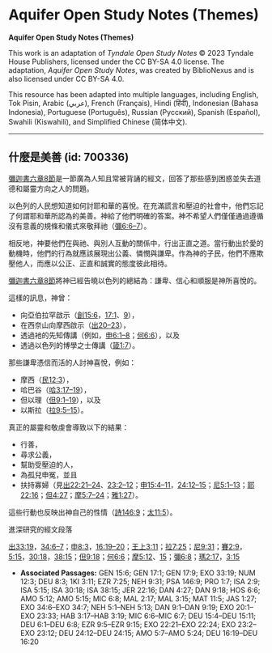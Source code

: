# Aquifer Open Study Notes (Themes)

**Aquifer Open Study Notes (Themes)**

This work is an adaptation of *Tyndale Open Study Notes* © 2023 Tyndale House Publishers, licensed under the CC BY\-SA 4\.0 license. The adaptation, *Aquifer Open Study Notes*, was created by BiblioNexus and is also licensed under CC BY\-SA 4\.0\.

This resource has been adapted into multiple languages, including English, Tok Pisin, Arabic (عربي), French (Français), Hindi (हिंदी), Indonesian (Bahasa Indonesia), Portuguese (Português), Russian (Русский), Spanish (Español), Swahili (Kiswahili), and Simplified Chinese (简体中文).



--------------------------------

## 什麼是美善 (id: 700336)

[彌迦書六章8節](https://ref.ly/Mic6:8)是一節廣為人知且常被背誦的經文，回答了那些感到困惑並失去道德和屬靈方向之人的問題。

以色列的人民想知道如何討耶和華的喜悅。在充滿謊言和壓迫的社會中，他們忘記了何謂耶和華所認為的美善。神給了他們明確的答案。神不希望人們僅僅通過遵循沒有意義的規條和儀式來敬拜祂（[彌6:6–7](https://ref.ly/Mic6:6-Mic6:7)）。

相反地，神要他們在與祂、與別人互動的關係中，行出正直之道。當行動出於愛的動機時，他們的行為就應該展現出公義、憐憫與謙卑。作為神的子民，他們不應欺壓他人，而應以公正、正直和誠實的態度彼此相待。

[彌迦書六章8節](https://ref.ly/Mic6:8)將神已經告曉以色列的總結為：謙卑、信心和順服是神所喜悅的。

這樣的訊息，神曾：

* 向亞伯拉罕啟示（[創15:6](https://ref.ly/Gen15:6)，[17:1](https://ref.ly/Gen17:1)、[9](https://ref.ly/Gen17:9)），
* 在西奈山向摩西啟示（[出20–23](https://ref.ly/Exod20:1-Exod23:33)），
* 透過衪的先知傳講（例如，[申6:1–8](https://ref.ly/Deut6:1-Deut6:8)；[何6:6](https://ref.ly/Hos6:6)），以及
* 透過以色列的博學之士傳講（[箴1:7](https://ref.ly/Prov1:7)）。

那些謙卑憑信而活的人討神喜悅，例如：

* 摩西（[民12:3](https://ref.ly/Num12:3)），
* 哈巴谷（[哈3:17–19](https://ref.ly/Hab3:17-Hab3:19)），
* 但以理（[但9:1–19](https://ref.ly/Dan9:1-Dan9:19)），以及
* 以斯拉（[拉9:5–15](https://ref.ly/Ezra9:5-Ezra9:15)）。

真正的屬靈和敬虔會導致以下的結果：

* 行善，
* 尋求公義，
* 幫助受壓迫的人，
* 為孤兒申冤，並且
* 扶持寡婦（見[出22:21–24](https://ref.ly/Exod22:21-Exod22:24)、[23:2–12](https://ref.ly/Exod23:2-Exod23:12)；[申15:4–11](https://ref.ly/Deut15:4-Deut15:11)，[24:12–15](https://ref.ly/Deut24:12-Deut24:15)；[尼5:1–13](https://ref.ly/Neh5:1-Neh5:13)；[耶22:16](https://ref.ly/Jer22:16)；[但4:27](https://ref.ly/Dan4:27)；[摩5:7–24](https://ref.ly/Amos5:7-Amos5:24)；[雅1:27](https://ref.ly/Jas1:27)）。

這些行動也反映出神自己的性情（[詩146:9](https://ref.ly/Ps146:9)；[太11:5](https://ref.ly/Matt11:5)）。

進深研究的經文段落

[出33:19](https://ref.ly/Exod33:19)，[34:6–7](https://ref.ly/Exod34:6-Exod34:7)；[申8:3](https://ref.ly/Deut8:3)，[16:19–20](https://ref.ly/Deut16:19-Deut16:20)；[王上3:11](https://ref.ly/1Kgs3:11)；[拉7:25](https://ref.ly/Ezra7:25)；[尼9:31](https://ref.ly/Neh9:31)；[賽2:9](https://ref.ly/Isa2:9)，[5:15](https://ref.ly/Isa5:15)，[30:18](https://ref.ly/Isa30:18)，[38:15](https://ref.ly/Isa38:15)；[但9:18](https://ref.ly/Dan9:18)；[何6:6](https://ref.ly/Hos6:6)；[摩5:12](https://ref.ly/Amos5:12)、[15](https://ref.ly/Amos5:15)；[彌6:8](https://ref.ly/Mic6:8)；[瑪2:17](https://ref.ly/Mal2:17)，[3:15](https://ref.ly/Mal3:15)

* **Associated Passages:** GEN 15:6; GEN 17:1; GEN 17:9; EXO 33:19; NUM 12:3; DEU 8:3; 1KI 3:11; EZR 7:25; NEH 9:31; PSA 146:9; PRO 1:7; ISA 2:9; ISA 5:15; ISA 30:18; ISA 38:15; JER 22:16; DAN 4:27; DAN 9:18; HOS 6:6; AMO 5:12; AMO 5:15; MIC 6:8; MAL 2:17; MAL 3:15; MAT 11:5; JAS 1:27; EXO 34:6–EXO 34:7; NEH 5:1–NEH 5:13; DAN 9:1–DAN 9:19; EXO 20:1–EXO 23:33; HAB 3:17–HAB 3:19; MIC 6:6–MIC 6:7; DEU 15:4–DEU 15:11; DEU 6:1–DEU 6:8; EZR 9:5–EZR 9:15; EXO 22:21–EXO 22:24; EXO 23:2–EXO 23:12; DEU 24:12–DEU 24:15; AMO 5:7–AMO 5:24; DEU 16:19–DEU 16:20

